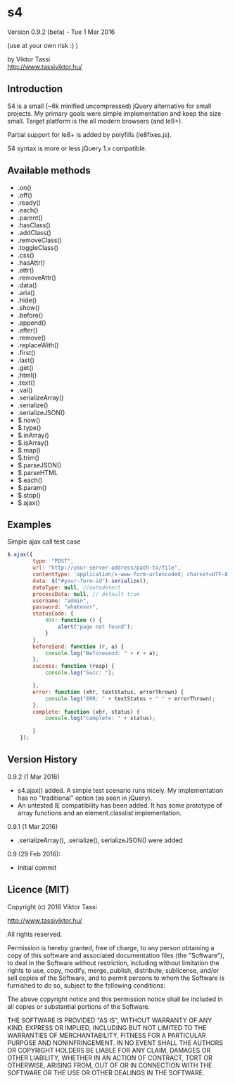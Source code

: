 # s4
Version 0.9.2 (beta) - Tue 1 Mar 2016

(use at your own risk :) )

by Viktor Tassi  
<http://www.tassiviktor.hu/>

Introduction
------------
S4 is a small (~6k minified uncompressed) jQuery alternative for small projects. My primary goals were simple implementation and keep  the size small. Target platform is the all modern browsers (and Ie9+). 

Partial support for Ie8+ is added by polyfills (ie8fixes.js).

S4 syntax is more or less jQuery 1.x compatible.

Available methods
------------

+ .on()
+ .off()
+ .ready()
+ .each()
+ .parent()
+ .hasClass()
+ .addClass()
+ .removeClass()
+ .toggleClass()
+ .css()
+ .hasAttr()
+ .attr()
+ .removeAttr()
+ .data()
+ .aria()
+ .hide()
+ .show()
+ .before()
+ .append()
+ .after()
+ .remove()
+ .replaceWith()
+ .first()
+ .last()
+ .get()
+ .html()
+ .text() 
+ .val()
+ .serializeArray()
+ .serialize()
+ .serializeJSON()
+ $.now()
+ $.type()
+ $.inArray()
+ $.isArray()
+ $.map()
+ $.trim()
+ $.parseJSON()
+ $.parseHTML
+ $.each()
+ $.param()
+ $.stop()
+ $.ajax()

Examples
---------------

Simple ajax call test case

```javascript
$.ajax({
        type: "POST",
        url: "http://your-server-address/path-to/file",
        contentType: 'application/x-www-form-urlencoded; charset=UTF-8',
        data: $("#your-form-id").serialize(), 
        dataType: null, //autodetect
        processData: null, // default true
        username: "admin",
        password: "whatever",
        statusCode: {
            404: function () {
                alert("page not found");
            }
        },
        beforeSend: function (r, a) {
            console.log("Beforesend: " + r + a);
        },
        success: function (resp) {
            console.log("Succ: ");

        },
        error: function (xhr, textStatus, errorThrown) {
            console.log("ERR: " + textStatus + " " + errorThrown);
        },
        complete: function (xhr, status) {
            console.log("Complete: " + status);

        }
    });
```

Version History
---------------
0.9.2 (1 Mar 2016)

+ s4.ajax() added. A simple test scenario runs nicely. My implementation has no "traditional" option (as seen in jQuery).
+ An untested IE compatibility has been added. It has some prototype of array functions and an element.classlist implementation.

0.9.1 (1 Mar 2016)

+ .serializeArray(), .serialize(), serializeJSON() were added

0.9 (29 Feb 2016):

+ Initial commit

Licence (MIT)
------------
Copyright (c) 2016 Viktor Tassi

<http://www.tassiviktor.hu/>   

All rights reserved.

Permission is hereby granted, free of charge, to any person obtaining a copy
of this software and associated documentation files (the "Software"), to deal
in the Software without restriction, including without limitation the rights
to use, copy, modify, merge, publish, distribute, sublicense, and/or sell
copies of the Software, and to permit persons to whom the Software is
furnished to do so, subject to the following conditions:

The above copyright notice and this permission notice shall be included in all
copies or substantial portions of the Software.

THE SOFTWARE IS PROVIDED "AS IS", WITHOUT WARRANTY OF ANY KIND, EXPRESS OR
IMPLIED, INCLUDING BUT NOT LIMITED TO THE WARRANTIES OF MERCHANTABILITY,
FITNESS FOR A PARTICULAR PURPOSE AND NONINFRINGEMENT. IN NO EVENT SHALL THE
AUTHORS OR COPYRIGHT HOLDERS BE LIABLE FOR ANY CLAIM, DAMAGES OR OTHER
LIABILITY, WHETHER IN AN ACTION OF CONTRACT, TORT OR OTHERWISE, ARISING FROM,
OUT OF OR IN CONNECTION WITH THE SOFTWARE OR THE USE OR OTHER DEALINGS IN THE
SOFTWARE.


